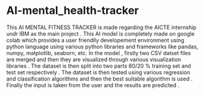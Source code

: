 # AI-mental_health-tracker
This AI MENTAL FITNESS TRACKER  is made regarding the AICTE internship undr IBM as the main project .
This AI model is completely made on google colab which provides a user friendlly developement environment using python language using various python libraries and frameworks like pandas, numpy, matplotlib, seaborn, etc.
In the model , firstly two CSV datset files are merged and then they are visualized through various visualization libraries .
The dataset is then split into two parts 80/20 % training set and test set respectively .
The dataset is then tested using various regression and classification algorithms and then the best suitable algorithm is used .
Finally the input is taken from the user and the results are predicted .
